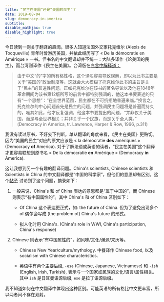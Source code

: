 ```yaml
---
title: “民主在美国”还是“美国的民主”？
date: 2019-08-04
slug: democracy-in-america
subtitle:
disable_mathjax: true
disable_highlight: true
---
```


今日读到一则关于翻译的趣闻。很多人知道法国外交家托克维尔 (Alexis de Tocqueville) 青年时曾游历美国，并依此经历写了 « De la démocratie en Amérique » 一书。但书名的中文翻译却并不统一：大陆多译作《论美国的民主》，而台湾则译作《民主在美国》。台湾版在[序言中解释道：](https://www.douban.com/group/topic/31079816/) 

> 由于中文“的”字的所有格性格，这个译名容易导致误解，即以为此书主要是关于“美国的”政治制度等，这就会大大模糊了托克维尔此书的主旨是关于“民主”的普遍性问题。正如托克维尔在该书的著名导论以及他在1848年革命期间为该书第12版所写的前言中都特别强调的，他这本书要表述的只有“一个思想”：“在全世界范围，民主都在不可抗拒地普遍来临。”换言之，托克维尔的中心问题首先是民主的问题，并强调民主问题将是普遍而持久的，唯其如此，他才反复强调，他这本书要提出的问题，“并非仅关于美国，而是与全世界相关；并非关乎一个民族，而是关乎全人类。” (Democracy in America, tr. Lawrence, Harper & Row, 1966, p.311)

我没有读过原书，不好妄下判断。单从翻译的角度来看，《民主在美国》更贴切。因为“美国的民主”对应的原文应该是 
« la démocratie **des** amériques » (Democracy **of** America). 对于了解法语或英语的读者，“民主在美国”这个翻译才更容易联想到原书名 « De la démocratie **en** Amérique » (Democracy **in** America).

这让我想到另一个有趣的翻译问题。China's scientists, Chinese scientists 和 Scientists in China 的中文翻译都是“中国的科学家”，但他们的意思却有区别。这个[帖子](https://www.zhihu.com/question/37140399) 讨论到了这个问题，摘录如下：

1. 一般来说，China's 和 of China 表达的意思都是“属于中国的”，而 Chinese 则表示“有中国属性的”。其中 China's 和 of China 区别如下：

    - Of China 这个表达更正式，如: the future of China. 但为了避免出现多个 of 偶尔会写成 (the problem of) China's future 的形式。

    - 拟人化时用 China's. (China's role in WWI, China's participation, China's response) 

1. 	Chinese 则表示“有中国属性的”，如风味/文化/渊源/来历等。

    - Chinese New Year/culture/mythology. 中餐译作 Chinese food, 以及 socialism with Chinese characteristics. 
	
	- 英语中有两个主要后缀, `-ese` (Chinese, Japanese, Vietnamese) 和 `-ish` (English, Irish, Turkish), 表示与一个国家或民族的文化/语言/属性相关。其中 `ish` 是日耳曼语源后缀, `ese` 是拉丁语源后缀。
	
	
我不知道如何在中文翻译中体现出这种区别。可能英语的所有格比中文更丰富，所以两者间不存在双射。	
	